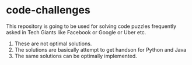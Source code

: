 # code-challenges
This repository is going to be used for solving code puzzles frequently asked in Tech Giants like Facebook or Google or Uber etc.

1. These are not optimal solutions. 
2. The solutions are basically attempt to get handson for Python and Java
3. The same solutions can be optimally implemented.
